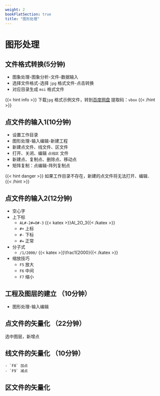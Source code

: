 ```yaml
---
weight: 2
bookFlatSection: true
title: "图形处理"
---
```


# 图形处理

## 文件格式转换(5分钟) 

- 图象处理-图象分析-文件-数据输入
- 选择文件格式-选择 `jpg` 格式文件-点击转换
- 对应目录生成 `msi` 格式文件

{{< hint info >}}
下载`jpg` 格式示例文件，转到[百度网盘](https://pan.baidu.com/s/17MlzKr2_zskz5K7lmE2Prw) 提取码：`vbox`
{{< /hint >}}


## 点文件的输入1(10分钟)

+ 设置工作目录
+ 图形处理-输入编辑-新建工程
+ 新建点文件、线文件、区文件
+ 打开、关闭、编辑 `点线区` 文件
+ 新建点、复制点、删除点、移动点
+ 矩阵复制：点编辑-阵列复制点

{{< hint danger >}}
如果工作目录不存在，新建的点文件将无法打开、编辑．
{{< /hint >}}

## 点文件的输入2(12分钟)

+ 空心字
+ 上下标 
	- `AL#-2#=O#-3`  {{< katex >}}Al_2O_3{{< /katex >}}
	- `#+` 上标
	- `#-` 下标
	- `#=` 正常
+ 分子式
	- `/1/2000/` {{< katex >}}\frac1{2000}{{< /katex >}}
+ 缩放技巧
	- `F5` 放大
	- `F6` 中间
	- `F7` 缩小
 
## 工程及图层的建立 （10分钟）

- 图形处理-输入编辑

## 点文件的矢量化 （22分钟）

选中图层，新增点

## 线文件的矢量化 （10分钟）

	- `F8` 加点
	- `F9` 减点

## 区文件的矢量化